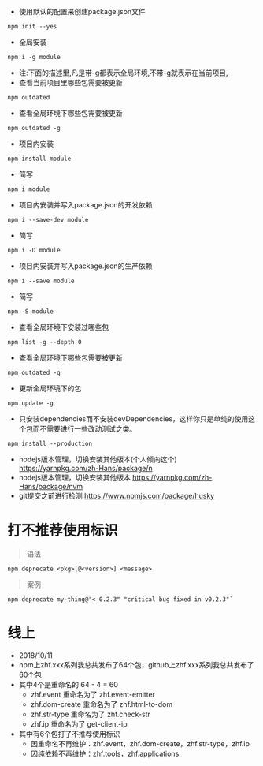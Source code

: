 * 使用默认的配置来创建package.json文件
```
npm init --yes
```
* 全局安装
```
npm i -g module
```
* 注:下面的描述里,凡是带-g都表示全局环境,不带-g就表示在当前项目,
* 查看当前项目里哪些包需要被更新
```
npm outdated
```
* 查看全局环境下哪些包需要被更新
```
npm outdated -g
```
* 项目内安装
```
npm install module
```
* 简写
```
npm i module
```
* 项目内安装并写入package.json的开发依赖
```
npm i --save-dev module
```
* 简写
```
npm i -D module
```
* 项目内安装并写入package.json的生产依赖
```
npm i --save module
```
* 简写
```
npm -S module
```
* 查看全局环境下安装过哪些包
```
npm list -g --depth 0
```
* 查看全局环境下哪些包需要被更新
```
npm outdated -g
```
* 更新全局环境下的包
```
npm update -g
```
* 只安装dependencies而不安装devDependencies，这样你只是单纯的使用这个包而不需要进行一些改动测试之类。
```
npm install --production
```

* nodejs版本管理，切换安装其他版本(个人倾向这个) https://yarnpkg.com/zh-Hans/package/n
* nodejs版本管理，切换安装其他版本 https://yarnpkg.com/zh-Hans/package/nvm
* git提交之前进行检测 https://www.npmjs.com/package/husky

# 打不推荐使用标识
> 语法
```
npm deprecate <pkg>[@<version>] <message>
```
> 案例
```
npm deprecate my-thing@"< 0.2.3" "critical bug fixed in v0.2.3"`
```

# 线上
* 2018/10/11
* npm上zhf.xxx系列我总共发布了64个包，github上zhf.xxx系列我总共发布了60个包
* 其中4个是重命名的 64 - 4 = 60
    - zhf.event 重命名为了 zhf.event-emitter
    - zhf.dom-create 重命名为了 zhf.html-to-dom
    - zhf.str-type 重命名为了 zhf.check-str
    - zhf.ip 重命名为了 get-client-ip
* 其中有6个包打了不推荐使用标识
    - 因重命名不再维护：zhf.event，zhf.dom-create，zhf.str-type，zhf.ip
    - 因纯依赖不再维护：zhf.tools，zhf.applications
